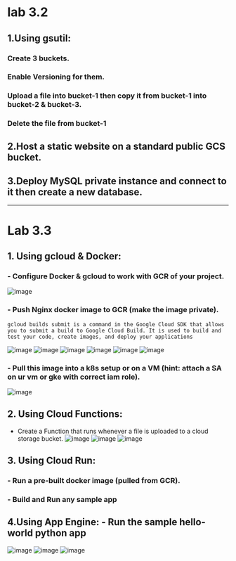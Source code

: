 # lab 3.2

## 1.Using gsutil:
### Create 3 buckets.

### Enable Versioning for them. 

### Upload a file into bucket-1 then copy it from bucket-1 into bucket-2 & bucket-3. 
### Delete the file from bucket-1 

## 2.Host a static website on a standard public GCS bucket.

## 3.Deploy MySQL private instance and connect to it then create a new database.


------------------------
# Lab 3.3

## 1. Using gcloud & Docker:
### - Configure Docker & gcloud to work with GCR of your project.
![image](https://user-images.githubusercontent.com/28235504/213688321-e48b281c-8012-47f8-80a5-8683de594b5e.png)

### - Push Nginx docker image to GCR (make the image private).
```
gcloud builds submit is a command in the Google Cloud SDK that allows you to submit a build to Google Cloud Build. It is used to build and test your code, create images, and deploy your applications
```
![image](https://user-images.githubusercontent.com/28235504/213697070-3fad418b-d037-4c83-9079-db40e585aaac.png)
![image](https://user-images.githubusercontent.com/28235504/213697481-bbe21af4-c9e8-4e95-90d7-d4942a5e8009.png)
![image](https://user-images.githubusercontent.com/28235504/213697966-e63145db-2d41-4a0e-9b9d-363d1d4eaa61.png)
![image](https://user-images.githubusercontent.com/28235504/213710693-5e75e423-8b4a-455f-9b17-c1c6331b0c50.png)
![image](https://user-images.githubusercontent.com/28235504/213721236-3db3cb71-d1ea-4e23-956e-3f6cff089e38.png)
![image](https://user-images.githubusercontent.com/28235504/213717440-4fc7b49a-3c92-483d-a450-96c80f9f8b02.png)

### - Pull this image into a k8s setup or on a VM (hint: attach a SA on ur vm or gke with correct iam role).
![image](https://user-images.githubusercontent.com/28235504/213697128-1905c5c8-a9e0-4728-899f-534c7f54aa40.png)   
    
## 2. Using Cloud Functions:
- Create a Function that runs whenever a file is uploaded to a cloud storage bucket.
![image](https://user-images.githubusercontent.com/28235504/213740898-394d5f0d-28cb-42c9-a692-d27ed9cc1eb5.png)
![image](https://user-images.githubusercontent.com/28235504/213741155-9baeb209-4939-4220-bf03-c3be4a291b91.png)
![image](https://user-images.githubusercontent.com/28235504/213741209-b2248f6a-23d1-4dc3-9bc5-64a62f58cbef.png)

## 3. Using Cloud Run: 
### - Run a pre-built docker image (pulled from GCR).
### - Build and Run any sample app

    
## 4.Using App Engine: - Run the sample hello-world python app

![image](https://user-images.githubusercontent.com/28235504/213685433-ba6c1a21-3a1a-476a-9859-c619559a4e40.png)
![image](https://user-images.githubusercontent.com/28235504/213685238-c33d35ff-5758-44e6-82df-23ebba109ccf.png)
![image](https://user-images.githubusercontent.com/28235504/213684978-624e671b-629f-40ed-ae3c-3c97c4cf09f2.png)

